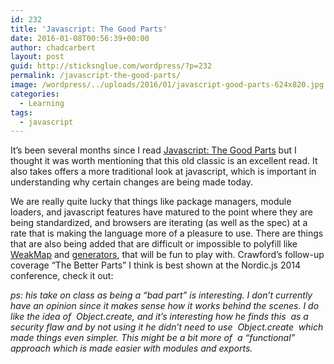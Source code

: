 ```yaml
---
id: 232
title: 'Javascript: The Good Parts'
date: 2016-01-08T00:56:39+00:00
author: chadcarbert
layout: post
guid: http://sticksnglue.com/wordpress/?p=232
permalink: /javascript-the-good-parts/
image: /wordpress/../uploads/2016/01/javascript-good-parts-624x820.jpg
categories:
  - Learning
tags:
  - javascript
---
```

It&#8217;s been several months since I read [Javascript: The Good Parts](http://shop.oreilly.com/product/9780596517748.do) but I thought it was worth mentioning that this old classic is an excellent read. It also takes offers a more traditional look at javascript, which is important in understanding why certain changes are being made today.

We are really quite lucky that things like package managers, module loaders, and javascript features have matured to the point where they are being standardized, and browsers are iterating (as well as the spec) at a rate that is making the language more of a pleasure to use. There are things that are also being added that are difficult or impossible to polyfill like [WeakMap](https://developer.mozilla.org/en/docs/Web/JavaScript/Reference/Global_Objects/WeakMap) and [generators](https://developer.mozilla.org/en-US/docs/Web/JavaScript/Reference/Statements/function*), that will be fun to play with. Crawford&#8217;s follow-up coverage &#8220;The Better Parts&#8221; I think is best shown at the Nordic.js 2014 conference, check it out:



_ps: his take on <span class="lang:default decode:true  crayon-inline">class</span> as being a &#8220;bad part&#8221; is interesting. I don&#8217;t currently have an opinion since it makes sense how it works behind the scenes. I do like the idea of  <span class="lang:default decode:true  crayon-inline">Object.create</span>, and it&#8217;s interesting how he finds <span class="lang:default decode:true  crayon-inline">this</span>  as a security flaw and by not using it he didn&#8217;t need to use  <span class="lang:default decode:true  crayon-inline">Object.create</span>  which made things even simpler. This might be a bit more of  a &#8220;functional&#8221; approach which is made easier with modules and exports._